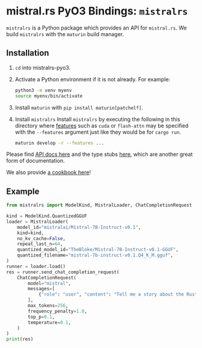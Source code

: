 # mistral.rs PyO3 Bindings: `mistralrs`

`mistralrs` is a Python package which provides an API for `mistral.rs`. We build `mistralrs` with the `maturin` build manager.

## Installation
1) `cd` into mistralrs-pyo3.

2) Activate a Python environment if it is not already. For example:

    ```bash
    python3 -m venv myenv
    source myenv/bin/activate
    ```

3) Install `maturin` with `pip install maturin[patchelf]`.

4) Install `mistralrs`
    Install `mistralrs` by executing the following in this directory where [features](../README.md#supported-accelerators) such as `cuda` or `flash-attn` may be specified with the `--features` argument just like they would be for `cargo run`.

    ```bash
    maturin develop -r --features ...
    ```

Please find [API docs here](API.md) and the type stubs [here](mistralrs.pyi), which are another great form of documentation.

We also provide [a cookbook here](../examples/python/cookbook.ipynb)!

## Example
```python
from mistralrs import ModelKind, MistralLoader, ChatCompletionRequest

kind = ModelKind.QuantizedGGUF
loader = MistralLoader(
    model_id="mistralai/Mistral-7B-Instruct-v0.1",
    kind=kind,
    no_kv_cache=False,
    repeat_last_n=64,
    quantized_model_id="TheBloke/Mistral-7B-Instruct-v0.1-GGUF",
    quantized_filename="mistral-7b-instruct-v0.1.Q4_K_M.gguf",
)
runner = loader.load()
res = runner.send_chat_completion_request(
    ChatCompletionRequest(
        model="mistral",
        messages=[
            {"role": "user", "content": "Tell me a story about the Rust type system."}
        ],
        max_tokens=256,
        frequency_penalty=1.0,
        top_p=0.1,
        temperature=0.1,
    )
)
print(res)
```
